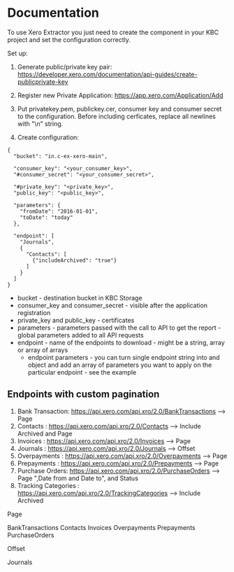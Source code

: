 # Documentation

To use Xero Extractor you just need to create the component in your KBC project and set the configuration correctly.

Set up:

1. Generate public/private key pair: https://developer.xero.com/documentation/api-guides/create-publicprivate-key

2. Register new Private Application: https://app.xero.com/Application/Add

3. Put privatekey.pem, publickey.cer, consumer key and consumer secret to the configuration. Before including cerficates, replace all newlines with "\n" string.

4. Create configuration:

```
{
  "bucket": "in.c-ex-xero-main",

  "consumer_key": "<your_consumer_key>",
  "#consumer_secret": "<your_consumer_secret>",

  "#private_key": "<private_key>",
  "public_key": "<public_key>",

  "parameters": {
  	"fromDate": "2016-01-01",
  	"toDate": "today"
  },

  "endpoint": [
    "Journals",
    {
      "Contacts": [
        {"includeArchived": "true"}
      ]
    }
  ]
}
```

* bucket - destination bucket in KBC Storage
* consumer_key and consumer_secret - visible after the application registration
* private_key and public_key - certificates
* parameters - parameters passed with the call to API to get the report - global parameters added to all API requests
* endpoint - name of the endpoints to download - might be a string, array or array of arrays
  * endpoint parameters - you can turn single endpoint string into and object and add an array of parameters you want to apply on the particular endpoint - see the example

## Endpoints with custom pagination

1. Bank Transaction: https://api.xero.com/api.xro/2.0/BankTransactions --> Page 
2. Contacts : https://api.xero.com/api.xro/2.0/Contacts --> Include Archived and Page 
3. Invoices : https://api.xero.com/api.xro/2.0/Invoices --> Page 
4. Journals : https://api.xero.com/api.xro/2.0/Journals --> Offset 
5. Overpayments : https://api.xero.com/api.xro/2.0/Overpayments --> Page 
6. Prepayments : https://api.xero.com/api.xro/2.0/Prepayments --> Page 
7. Purchase Orders: https://api.xero.com/api.xro/2.0/PurchaseOrders --> Page ",Date from and Date to", and Status 
8. Tracking Categories : https://api.xero.com/api.xro/2.0/TrackingCategories --> Include Archived

Page 

BankTransactions
Contacts
Invoices
Overpayments
Prepayments
PurchaseOrders


Offset

Journals




